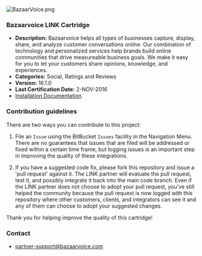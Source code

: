 ![BazaarVoice.png](https://bitbucket.org/repo/kkqEEe/images/407219294-BazaarVoice.png)
### Bazaarvoice LINK Cartridge ###

* **Description:** Bazaarvoice helps all types of businesses capture, display, share, and analyze customer conversations online. Our combination of technology and personalized services help brands build online communities that drive measureable business goals.  We make it easy for you to let your customers share opinions, knowledge, and experiences.
* **Categories:** Social, Ratings and Reviews
* **Version:** 16.1.0
* **Last Certification Date:** 2-NOV-2016
* [Installation Documentation](https://bitbucket.org/demandware/link_cybersource/src/5cbd17fc049cd8ec0041a91c4c170abd0b5289a3/configuration/?at=master)

### Contribution guidelines ###
There are two ways you can contribute to this project:

1. File an `Issue` using the BitBucket `Issues` facility in the Navigation Menu.  There are no guarantees that issues that are filed will be addressed or fixed within a certain time frame, but logging issues is an important step in improving the quality of these integrations.

2. If you have a suggested code fix, please fork this repository and issue a 'pull request' against it.  The LINK partner will evaluate the pull request, test it, and possibly integrate it back into the main code branch.  Even if the LINK partner does not choose to adopt your pull request, you've still helped the community because the pull request is now logged with this repository where other customers, clients, and integrators can see it and any of them can choose to adopt your suggested changes.

Thank you for helping improve the quality of this cartridge!

### Contact ###

* <partner-support@bazaarvoice.com>